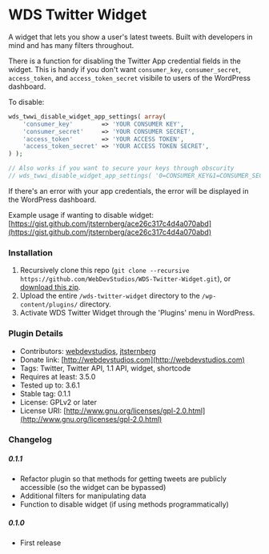 WDS Twitter Widget
======

A widget that lets you show a user's latest tweets. Built with developers in mind and has many filters throughout.

There is a function for disabling the Twitter App credential fields in the widget. This is handy if you don't want `consumer_key`, `consumer_secret`, `access_token`, and `access_token_secret` visibile to users of the WordPress dashboard.

To disable:
```php
wds_twwi_disable_widget_app_settings( array(
	'consumer_key'        => 'YOUR CONSUMER KEY',
	'consumer_secret'     => 'YOUR CONSUMER SECRET',
	'access_token'        => 'YOUR ACCESS TOKEN',
	'access_token_secret' => 'YOUR ACCESS TOKEN SECRET',
) );

// Also works if you want to secure your keys through obscurity
// wds_twwi_disable_widget_app_settings( '0=CONSUMER_KEY&1=CONSUMER_SECRET&2=ACCESS_TOKEN&3=ACCESS_TOKEN_SECRET' );

```

If there's an error with your app credentials, the error will be displayed in the WordPress dashboard.

Example usage if wanting to disable widget:
[https://gist.github.com/jtsternberg/ace26c317c4d4a070abd](https://gist.github.com/jtsternberg/ace26c317c4d4a070abd)

### Installation

1. Recursively clone this repo (`git clone --recursive https://github.com/WebDevStudios/WDS-Twitter-Widget.git`), or [download this zip](https://raw.githubusercontent.com/WebDevStudios/WDS-Twitter-Widget/master/wds-twitter-widget.zip).
1. Upload the entire `/wds-twitter-widget` directory to the `/wp-content/plugins/` directory.
2. Activate WDS Twitter Widget through the 'Plugins' menu in WordPress.

### Plugin Details

* Contributors:      [webdevstudios](github.com/webdevstudios), [jtsternberg](github.com/jtsternberg)
* Donate link:       [http://webdevstudios.com](http://webdevstudios.com)
* Tags:					Twitter, Twitter API, 1.1 API, widget, shortcode
* Requires at least: 3.5.0
* Tested up to:      3.6.1
* Stable tag:        0.1.1
* License:           GPLv2 or later
* License URI:       [http://www.gnu.org/licenses/gpl-2.0.html](http://www.gnu.org/licenses/gpl-2.0.html)

### Changelog

##### 0.1.1
* Refactor plugin so that methods for getting tweets are publicly accessible (so the widget can be bypassed)
* Additional filters for manipulating data
* Function to disable widget (if using methods programmatically)

##### 0.1.0
* First release

